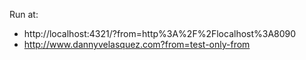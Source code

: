 Run at:
- http://localhost:4321/?from=http%3A%2F%2Flocalhost%3A8090
- http://www.dannyvelasquez.com?from=test-only-from
